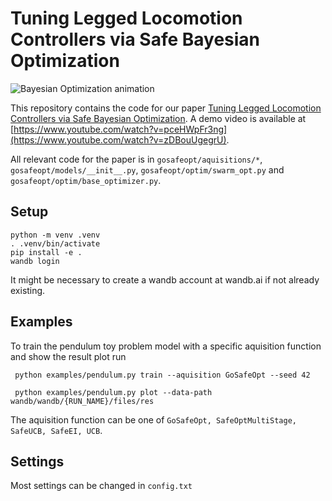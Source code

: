 # Tuning Legged Locomotion Controllers via Safe Bayesian Optimization

![Bayesian Optimization animation](/doc/animation.gif?raw=true "Bayesian optimization animation")

This repository contains the code for our paper [Tuning Legged Locomotion Controllers via Safe Bayesian Optimization](https://arxiv.org/abs/2306.07092). A demo video is available at [https://www.youtube.com/watch?v=pceHWpFr3ng](https://www.youtube.com/watch?v=zDBouUgegrU).

All relevant code for the paper is in `gosafeopt/aquisitions/*`, `gosafeopt/models/__init__.py`, `gosafeopt/optim/swarm_opt.py` and `gosafeopt/optim/base_optimizer.py`.

## Setup

```
python -m venv .venv
. .venv/bin/activate
pip install -e .
wandb login
```

It might be necessary to create a wandb account at wandb.ai if not already existing.

## Examples

To train the pendulum toy problem model with a specific aquisition function and show the result plot run

```
 python examples/pendulum.py train --aquisition GoSafeOpt --seed 42

 python examples/pendulum.py plot --data-path wandb/wandb/{RUN_NAME}/files/res
```

The aquisition function can be one of `GoSafeOpt, SafeOptMultiStage, SafeUCB, SafeEI, UCB`.

## Settings

Most settings can be changed in `config.txt`
